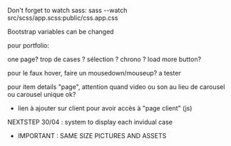 Don't forget to watch sass:
sass --watch src/scss/app.scss:public/css.app.css

Bootstrap variables can be changed

pour portfolio:

one page? trop de cases ?
sélection ? chrono ? load more button?

pour le faux hover, faire un mousedown/mouseup? a tester

pour item details "page", attention quand video ou son au lieu de carousel ou carousel unique ok?
+ lien à ajouter sur client pour avoir accès à "page client" (js)

NEXTSTEP 30/04 : system to display each invidual case
+ IMPORTANT : SAME SIZE PICTURES AND ASSETS